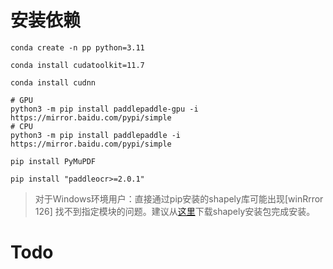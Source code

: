 # 安装依赖
```shell
conda create -n pp python=3.11

conda install cudatoolkit=11.7

conda install cudnn

# GPU
python3 -m pip install paddlepaddle-gpu -i https://mirror.baidu.com/pypi/simple
# CPU 
python3 -m pip install paddlepaddle -i https://mirror.baidu.com/pypi/simple

pip install PyMuPDF

pip install "paddleocr>=2.0.1"
```
> 对于Windows环境用户：直接通过pip安装的shapely库可能出现[winRrror 126] 找不到指定模块的问题。建议从[这里](https://www.lfd.uci.edu/~gohlke/pythonlibs/#shapely)下载shapely安装包完成安装。

# Todo